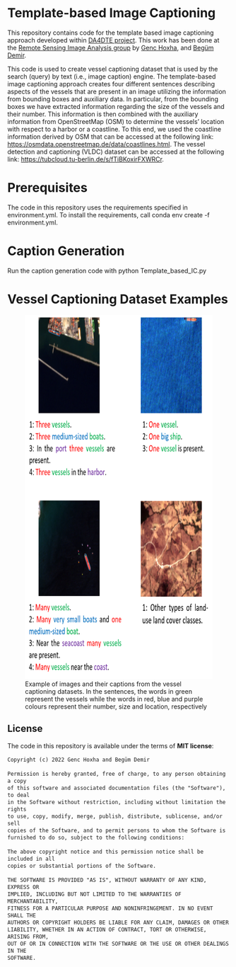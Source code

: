 # Template-based Image Captioning

This repository contains code for the template based image captioning approach developed within [DA4DTE project](https://eo4society.esa.int/projects/da4dte/). This work has been done at the [Remote Sensing Image Analysis group](https://www.rsim.tu-berlin.de/menue/remote_sensing_image_analysis_group/)
by [Genc Hoxha](https://rsim.berlin/team/members/genc-hoxha), and [Begüm Demir]( https://rsim.berlin/team/members/begum-demir). 

This code is used to create vessel captioning dataset that is used by the search (query) by text (i.e., image caption) engine. The template-based image captioning approach creates four different sentences describing aspects of the vessels that are present in an image utilizing the information from bounding boxes and auxiliary data. In particular, from the bounding boxes we have extracted information regarding the size of the vessels and their number. This information is then combined with the auxiliary information from OpenStreetMap (OSM) to determine the vessels’ location with respect to a harbor or a coastline. To this end, we used the coastline information derived by OSM that can be accessed at the following link: https://osmdata.openstreetmap.de/data/coastlines.html.
The vessel detection and captioning (VLDC) dataset can be accessed at the following link:  https://tubcloud.tu-berlin.de/s/fTiBKoxirFXWRCr.

# Prerequisites

The code in this repository uses the requirements specified in environment.yml. To install the requirements, call conda env create -f environment.yml.

# Caption Generation
Run the caption generation code with  python Template_based_IC.py

# Vessel Captioning Dataset Examples 

<figure class="image">
  <img src="dataset_example.png" width="711" height="822" alt="{{ include.description }}">
  <figcaption> Example of images and their captions from the vessel captioning datasets. In the sentences, the words in green represent the vessels while the words in red, blue and purple colours represent their number, size and location, respectively </figcaption>
</figure>


## License

The code in this repository is available under the terms of **MIT license**:

```
Copyright (c) 2022 Genc Hoxha and Begüm Demir

Permission is hereby granted, free of charge, to any person obtaining a copy
of this software and associated documentation files (the "Software"), to deal
in the Software without restriction, including without limitation the rights
to use, copy, modify, merge, publish, distribute, sublicense, and/or sell
copies of the Software, and to permit persons to whom the Software is
furnished to do so, subject to the following conditions:

The above copyright notice and this permission notice shall be included in all
copies or substantial portions of the Software.

THE SOFTWARE IS PROVIDED "AS IS", WITHOUT WARRANTY OF ANY KIND, EXPRESS OR
IMPLIED, INCLUDING BUT NOT LIMITED TO THE WARRANTIES OF MERCHANTABILITY,
FITNESS FOR A PARTICULAR PURPOSE AND NONINFRINGEMENT. IN NO EVENT SHALL THE
AUTHORS OR COPYRIGHT HOLDERS BE LIABLE FOR ANY CLAIM, DAMAGES OR OTHER
LIABILITY, WHETHER IN AN ACTION OF CONTRACT, TORT OR OTHERWISE, ARISING FROM,
OUT OF OR IN CONNECTION WITH THE SOFTWARE OR THE USE OR OTHER DEALINGS IN THE
SOFTWARE.
```

